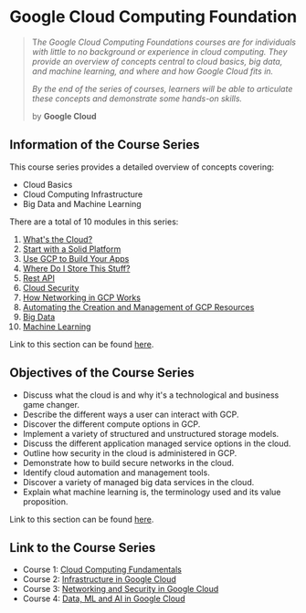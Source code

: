 # Google Cloud Computing Foundation

> T*he Google Cloud Computing Foundations courses are for individuals with little to no background or experience in cloud computing. They provide an overview of concepts central to cloud basics, big data, and machine learning, and where and how Google Cloud fits in.*
> 
> *By the end of the series of courses, learners will be able to articulate these concepts and demonstrate some hands-on skills.*
>
> by  **Google Cloud**

## Information of the Course Series

This course series provides a detailed overview of concepts covering:

* Cloud Basics
* Cloud Computing Infrastructure
* Big Data and Machine Learning

There are a total of 10 modules in this series:

1. [What's the Cloud?](https://github.com/LimJY03/GoogleCloudSkillsBoost/blob/main/Google%20Cloud%20Computing%20Foundations/1.%20Cloud%20Computing%20Fundamentals/Module_01.md)
2. [Start with a Solid Platform](https://github.com/LimJY03/GoogleCloudSkillsBoost/blob/main/Google%20Cloud%20Computing%20Foundations/1.%20Cloud%20Computing%20Fundamentals/Module_02.md)
3. [Use GCP to Build Your Apps]()
4. [Where Do I Store This Stuff?]()
5. [Rest API]()
6. [Cloud Security]()
7. [How Networking in GCP Works]()
8. [Automating the Creation and Management of GCP Resources]()
9. [Big Data]()
10. [Machine Learning]()

Link to this section can be found [here](https://youtu.be/5PM9YVomp_U).

## Objectives of the Course Series

* Discuss what the cloud is and why it's a technological and business game changer.
* Describe the different ways a user can interact with GCP.
* Discover the different compute options in GCP.
* Implement a variety of structured and unstructured storage models.
* Discuss the different application managed service options in the cloud.
* Outline how security in the cloud is administered in GCP.
* Demonstrate how to build secure networks in the cloud.
* Identify cloud automation and management tools.
* Discover a variety of managed big data services in the cloud.
* Explain what machine learning is, the terminology used and its value proposition.

Link to this section can be found [here](https://youtu.be/1urMSdWwB6A).

## Link to the Course Series

* Course 1: [Cloud Computing Fundamentals](https://www.cloudskillsboost.google/course_templates/153)
* Course 2: [Infrastructure in Google Cloud]()
* Course 3: [Networking and Security in Google Cloud]()
* Course 4: [Data, ML and AI in Google Cloud]()